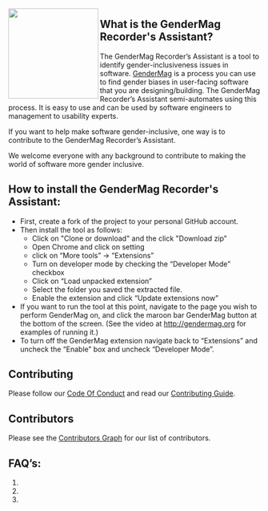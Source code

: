   <a href="http://gendermag.org" title="Gendermag" >
    <img src="http://gendermag.org/images/rsz_profile_pic.png" width:"180" height="180" style="margin-top: 10px;" align="left">
  </a>

## What is the GenderMag Recorder's Assistant?

The GenderMag Recorder’s Assistant is a tool to identify gender-inclusiveness issues in software. [GenderMag](http://gendermag.org/) is a process you can use to find gender biases in user-facing software that you are designing/building. The GenderMag Recorder’s Assistant semi-automates using this process. It is easy to use and can be used by software engineers to management to usability experts.

If you want to help make software gender-inclusive, one way is to contribute to the GenderMag Recorder’s Assistant. 

We welcome everyone with any background to contribute to making the world of software more gender inclusive.

## How to install the GenderMag Recorder's Assistant:

* First, create a fork of the project to your personal GitHub account.
* Then install the tool as follows:
  * Click on "Clone or download" and the click "Download zip"
  * Open Chrome and click on setting
  * click on “More tools” -> “Extensions”
  * Turn on developer mode by checking the “Developer Mode” checkbox
  * Click on “Load unpacked extension”
  * Select the folder you saved the extracted file.
  * Enable the extension and click “Update extensions now”
* If you want to run the tool at this point, navigate to the page you wish to perform GenderMag on,  and click the maroon bar GenderMag button at the bottom of the screen. (See the video at http://gendermag.org for examples of running it.)
*	To turn off the GenderMag extension navigate back to “Extensions” and uncheck the “Enable” box and uncheck “Developer Mode”.

## Contributing

Please follow our [Code Of Conduct](https://github.com/Brijbhuva/Gendermag_webpage/blob/master/Code_of_Conduct.md) and read our [Contributing Guide](https://github.com/mendezc1/GenderMagRecordersAssistant/blob/master/Contributing.MD).


## Contributors

Please see the
[Contributors Graph](https://github.com/mendezc1/GenderMagRecordersAssistant/graphs/contributors) for our
list of contributors.


## FAQ’s:
<ol>
  <li></li>
  
  <li></li>
  
  <li></li>
</ol>  
